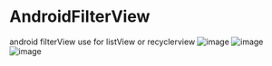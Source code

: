 # AndroidFilterView
android filterView  use for listView or recyclerview
![image](https://github.com/Ryanke/AndroidFilterView/tree/master/AdapterFilter/app/raw/b.png)
![image](https://github.com/Ryanke/AndroidFilterView/tree/master/AdapterFilter/app/raw/s.png)
![image](https://github.com/Ryanke/AndroidFilterView/tree/master/AdapterFilter/app/raw/README.gif)
 


